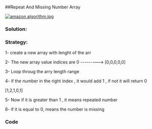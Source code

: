 ##Repeat And Missing Number Array

[![amazon algorithm.jpg](https://s13.postimg.org/k2o207t6f/amazon_algorithm.jpg)](https://postimg.org/image/44fca2yyb/)


### Solution:



### Strategy:

1- create a new array with lenght of the arr 

2- The new array value indices are 0 ---------> [0,0,0,0,0]

3- Loop throug the arry length range

4- if the number in the right index , it would add 1 , if not it will return 0 

[1,2,1,0,1]

5- Now if it is greater than 1 , it means repeated number

6- if it is equal to 0, means the number is missing





### Code
